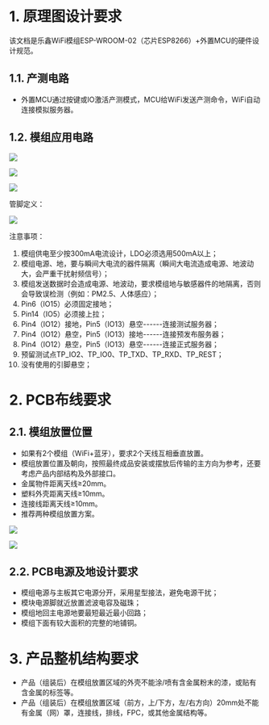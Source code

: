 # 1. 原理图设计要求

该文档是乐鑫WiFi模组ESP-WROOM-02（芯片ESP8266）+外置MCU的硬件设计规范。
## 1.1. 产测电路


- 外置MCU通过按键或IO激活产测模式，MCU给WiFi发送产测命令，WiFi自动连接模拟服务器。
## 1.2. 模组应用电路

![](https://i.imgur.com/QXeTh2c.png)

![](https://i.imgur.com/t5DF2Po.png)

![](https://i.imgur.com/9KI8YIC.png)

管脚定义：

![](https://i.imgur.com/ARcUxwb.png)

注意事项：

1. 模组供电至少按300mA电流设计，LDO必须选用500mA以上；
1. 模组电源、地，要与瞬间大电流的器件隔离（瞬间大电流造成电源、地波动大，会严重干扰射频信号）；
1. 模组发送数据时会造成电源、地波动，要求模组地与敏感器件的地隔离，否则会导致误检测（例如：PM2.5、人体感应）；
1. Pin6（IO15）必须固定接地；
1. Pin14（IO5）必须接上拉；
1. Pin4（IO12）接地，Pin5（IO13）悬空------连接测试服务器；
1. Pin4（IO12）悬空，Pin5（IO13）接地------连接预发布服务器；
1. Pin4（IO12）悬空，Pin5（IO13）悬空------连接正式服务器；
1. 预留测试点TP_IO2、TP_IO0、TP_TXD、TP_RXD、TP_REST；
1. 没有使用的引脚悬空；

# 2. PCB布线要求

## 2.1. 模组放置位置

- 如果有2个模组（WiFi+蓝牙），要求2个天线互相垂直放置。
- 模组放置位置及朝向，按照最终成品安装或摆放后传输的主方向为参考，还要考虑产品内部结构及外部接口。
- 金属物件距离天线≥20mm。
- 塑料外壳距离天线≥10mm。
- 连接线距离天线≥10mm。
- 推荐两种模组放置方案。

![](https://i.imgur.com/eqcqt0K.png)

![](https://i.imgur.com/xR5DEa6.png)

## 2.2. PCB电源及地设计要求

- 模组电源与主板其它电源分开，采用星型接法，避免电源干扰；
- 模块电源脚就近放置滤波电容及磁珠；
- 模组地回主电源地要最短最近最小回路；
- 模组下面有较大面积的完整的地铺铜。
# 3. 产品整机结构要求

- 产品（组装后）在模组放置区域的外壳不能涂/喷有含金属粉末的漆，或贴有含金属的标签等。
- 产品（组装后）在模组放置区域（前方，上/下方，左/右方向）20mm处不能有金属（网）罩，连接线，排线，FPC，或其他金属结构等。







